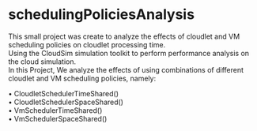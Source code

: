 # schedulingPoliciesAnalysis  
This small project was create to analyze the effects of cloudlet and VM scheduling policies on cloudlet processing time.  
Using the CloudSim simulation toolkit to perform performance analysis on the cloud simulation.   
In this Project, We analyze the effects of using combinations of different cloudlet and VM scheduling policies, namely:  

•	CloudletSchedulerTimeShared()   
•	CloudletSchedulerSpaceShared()   
•	VmSchedulerTimeShared()  
•	VmSchedulerSpaceShared()  


